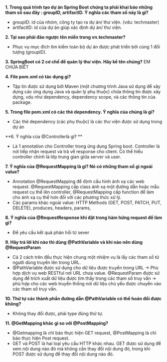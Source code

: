 **1. Trong quá trình tạo dự án Spring Boot chúng ta phải khai báo những tham số sau đây : groupID, artifactID. Ý nghĩa các tham số này là gì?**
- groupID: id của nhóm, công ty tạo ra dự án/ thư viện. (vdu: techmaster)
- artifactID: id của dự án giúp xác định dự án/ thư viện.  

**2. Tại sao phải đảo ngược tên miền trong <groupId>vn.techmaster</groupId>?**
- Phục vụ mục đích tìm kiếm toàn bộ dự án được phát triển bởi cùng 1 đối tượng (groupID).

**3. SpringBoot có 2 cơ chế để quản lý thư viện. Hãy kể tên chúng?** EM CHƯA BIỂT

**4. File pom.xml có tác dụng gì?**

- Tập tin được sử dụng bởi Maven (một chương trình Java sử dụng để xây dựng các ứng dụng Java và quản lý phụ thuộc) chứa thông tin được xây dựng, vdu như dependency, dependency scope, và các thông tin của package.

**5. Trong file pom.xml có các thẻ dependency. Ý nghĩa của chúng là gì?**
- Các thẻ dependency (các phụ thuộc) là các thư viện được sử dụng trong dự án

**6. Ý nghĩa của @Controllerlà gì? **
- Là 1 annotation cho Controller trong ứng dụng Spring boot. Controller là nơi tiếp nhận request và trả về response cho client. Có thể hiểu controller chính là lớp trung gian giữa server và user.

**7. Ý nghĩa của @RequestMapping là gì? Nó có những tham số gì ngoài value?**
- Annotation @RequestMapping để định cấu hình ánh xạ các web request. @RequestMapping cấp class ánh xạ một đường dẫn hoặc mẫu request cụ thể lên controller, @RequestMapping cấp function để làm cho ánh xạ cụ thể hơn đối với các phương thức xử lý.
- Các params khác ngoài value: HTTP Methods (GET, POST, PATCH, PUT, DELETE), produces, headers, params, 

**8. Ý nghĩa của @RequestResponse khi đặt trong hàm hứng request để làm gì?**
- Để yêu cầu kết quả phản hồi từ sever 

**9. Hãy trả lời khi nào thì dùng @PathVariable và khi nào nên dùng @RequestParam**
- Cả 2 cách trên đều thực hiện chung một nhiệm vụ là lấy các tham số từ người dùng truyền lên trong URL. 
- @PathVariable được sử dụng cho dữ liệu được truyền trong URL -> Phù hợp dịch vụ web RESTful nơi URL chưa value. @RequestParam được sử dụng để trích xuất dữ liệu được tìm thấy trong các tham số truy vấn -> phù hợp cho các web truyền thống nơi dữ liệu chủ yếu được chuyển vào các tham số truy vấn.

**10. Thứ tự các thành phần đường dẫn @PathVariable có thể hoán đổi được không?**
- Không thay đổi được, phải type đúng thứ tự.

**11. @GetMapping khác gì so với @PostMapping?**
- @Getmapping là chỉ báo thực hiện GET request, @PostMapping là chỉ báo thực hiện Post request.
- GET và POST là hai loại yêu cầu HTTP khác nhau. GET được sử dụng để xem nội dung nào đó mà không cần thay đổi nội dung đó, trong khi POST được sử dụng để thay đổi nội dung nào đó.
 
